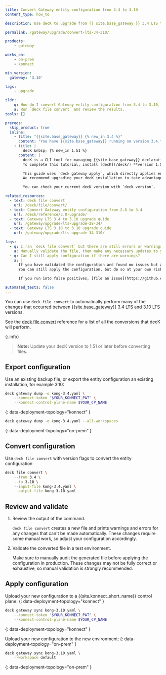 ```yaml
---
title: Convert Gateway entity configuration from 3.4 to 3.10
content_type: how_to

description: Use decK to upgrade from {{ site.base_gateway }} 3.4 LTS to 3.10 LTS

permalink: /gateway/upgrade/convert-lts-34-310/

products:
    - gateway

works_on:
    - on-prem
    - konnect

min_version:
  gateway: '3.10'

tags:
    - upgrade

tldr:
    q: How do I convert Gateway entity configuration from 3.4 to 3.10, as part of my upgrade process?
    a: Run `deck file convert` and review the results.
tools: []

prereqs:
  skip_product: true
  inline:
    - title: "{{site.base_gateway}} {% new_in 3.4 %}"
      content: "You have {{site.base_gateway}} running on version 3.4."
    - title: |
        decK &nbsp; {% new_in 1.51 %}
      content: |
        decK is a CLI tool for managing {{site.base_gateway}} declaratively with state files.
        To complete this tutorial, install [decK](/deck/) **version 1.51** or later.

        This guide uses `deck gateway apply`, which directly applies entity configuration to your Gateway instance.
        We recommend upgrading your decK installation to take advantage of this tool.

        You can check your current decK version with `deck version`.

related_resources:
  - text: deck file convert
    url: /deck/file/convert/
  - text: Convert Gateway entity configuration from 2.8 to 3.4
    url: /deck/reference/3.0-upgrade/
  - text: Gateway LTS 3.4 to 3.10 upgrade guide
    url: /gateway/upgrade/lts-upgrade-28-34/
  - text: Gateway LTS 3.10 to 3.10 upgrade guide
    url: /gateway/upgrade/lts-upgrade-34-310/

faqs:
  - q: I ran `deck file convert` but there are still errors or warnings, what do I do?
    a: Manually validate the file, then make any necessary updates to your state file.
  - q: Can I still apply configuration if there are warnings?
    a: |
      If you have validated the configuration and found no issues but are still getting a warning, the warning may be a false positive. 
      You can still apply the configuration, but do so at your own risk.

      If you run into false positives, [file an issue](https://github.com/Kong/deck/issues) to let us know.

automated_tests: false
---
```



You can use `deck file convert` to automatically perform many of the changes that occurred between {{site.base_gateway}} 3.4 LTS and 3.10 LTS versions.

See the [deck file convert](/deck/file/convert/) reference for a list of all the conversions that decK will perform.

{:.info}
> **Note:** Update your decK version to 1.51 or later before converting files.

## Export configuration

Use an existing backup file, or export the entity configuration an existing installation, for example 3.10:

```sh
deck gateway dump -o kong-3.4.yaml \
    --konnect-token "$YOUR_KONNECT_PAT" \
    --konnect-control-plane-name $YOUR_CP_NAME
```
{: data-deployment-topology="konnect" }

```sh
deck gateway dump -o kong-3.4.yaml --all-workspaces
```
{: data-deployment-topology="on-prem" }


## Convert configuration

Use `deck file convert` with version flags to convert the entity configuration:

```sh
deck file convert \
    --from 3.4 \
    --to 3.10 \
    --input-file kong-3.4.yaml \
    --output-file kong-3.10.yaml
```

## Review and validate

1. Review the output of the command.
   
    `deck file convert` creates a new file and prints warnings and errors for any changes that can't be made automatically. 
    These changes require some manual work, so adjust your configuration accordingly.

1. Validate the converted file in a test environment.

    Make sure to manually audit the generated file before applying the configuration in production. 
    These changes may not be fully correct or exhaustive, so manual validation is strongly recommended.

## Apply configuration

Upload your new configuration to a {{site.konnect_short_name}} control plane:
{: data-deployment-topology="konnect" }

```sh
deck gateway sync kong-3.10.yaml \
    --konnect-token "$YOUR_KONNECT_PAT" \
    --konnect-control-plane-name $YOUR_CP_NAME
```
{: data-deployment-topology="konnect" }

Upload your new configuration to the new environment:
{: data-deployment-topology="on-prem" }

```sh
deck gateway sync kong-3.10.yaml \
    --workspace default
```
{: data-deployment-topology="on-prem" }

